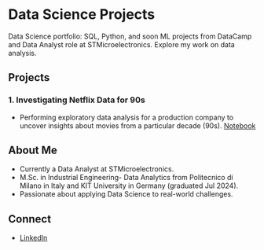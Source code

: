 # Data Science Projects

Data Science portfolio: SQL, Python, and soon ML projects from DataCamp and Data Analyst role at STMicroelectronics. Explore my work on data analysis.

## Projects
### 1. Investigating Netflix Data for 90s
- Performing exploratory data analysis for a production company to uncover insights about movies from a particular decade (90s).
[Notebook](Investigating_Netflix_Original.ipynb)

## About Me
- Currently a Data Analyst at STMicroelectronics.
- M.Sc. in Industrial Engineering- Data Analytics from Politecnico di Milano in Italy and KIT University in Germany (graduated Jul 2024).
- Passionate about applying Data Science to real-world challenges.

## Connect
- [LinkedIn](https://www.linkedin.com/in/hossein-bolouri)
